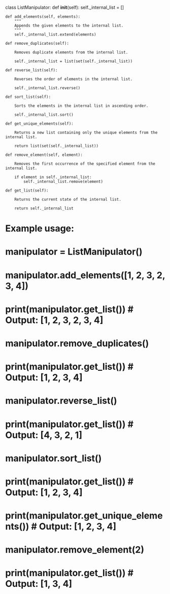 

class ListManipulator:
    def __init__(self):
        self._internal_list = []

    def add_elements(self, elements):
        """
        Appends the given elements to the internal list.
        """
        self._internal_list.extend(elements)

    def remove_duplicates(self):
        
        Removes duplicate elements from the internal list.
        
        self._internal_list = list(set(self._internal_list))

    def reverse_list(self):
        
        Reverses the order of elements in the internal list.
      
        self._internal_list.reverse()

    def sort_list(self):
        
        Sorts the elements in the internal list in ascending order.
        
        self._internal_list.sort()

    def get_unique_elements(self):
        
        Returns a new list containing only the unique elements from the internal list.
        
        return list(set(self._internal_list))

    def remove_element(self, element):
        
        Removes the first occurrence of the specified element from the internal list.
        
        if element in self._internal_list:
            self._internal_list.remove(element)

    def get_list(self):
        
        Returns the current state of the internal list.
        
        return self._internal_list

# Example usage:
# manipulator = ListManipulator()
# manipulator.add_elements([1, 2, 3, 2, 3, 4])
# print(manipulator.get_list())  # Output: [1, 2, 3, 2, 3, 4]
# manipulator.remove_duplicates()
# print(manipulator.get_list())  # Output: [1, 2, 3, 4]
# manipulator.reverse_list()
# print(manipulator.get_list())  # Output: [4, 3, 2, 1]
# manipulator.sort_list()
# print(manipulator.get_list())  # Output: [1, 2, 3, 4]
# print(manipulator.get_unique_elements())  # Output: [1, 2, 3, 4]
# manipulator.remove_element(2)
# print(manipulator.get_list())  # Output: [1, 3, 4]
 
